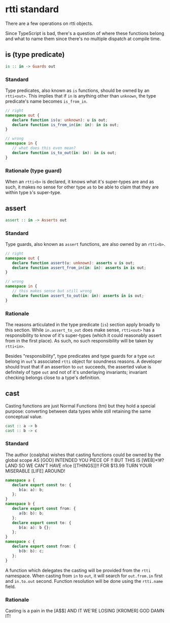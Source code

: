 # rtti standard

There are a few operations on rtti objects.

Since TypeScript is bad, there's a question of where these functions belong and
what to name them since there's no multiple dispatch at compile time.

## is (type predicate)

```hs
is :: in -> Guards out
```

### Standard

Type predicates, also known as `is` functions, should be owned by an `rtti<out>`.
This implies that if `in` is anything other than `unknown`, the type predicate's
name becomes `is_from_in`.

```ts
// right
namespace out {
   declare function is(u: unknown): u is out;
   declare function is_from_in(in: in): in is out;
}

// wrong
namespace in {
   // what does this even mean?
   declare function is_to_out(in: in): in is out;
}
```

### Rationale (type guard)

When an `rtti<b>` is declared, it knows what it's super-types are and as such,
it makes no sense for other type `a`s to be able to claim that they are within
type `b`'s super-type.

## assert

```hs
assert :: in -> Asserts out
```

### Standard

Type guards, also known as `assert` functions, are also owned by an `rtti<b>`.

```ts
// right
namespace out {
   declare function assert(u: unknown): asserts u is out;
   declare function assert_from_in(in: in): asserts in is out;
}

// wrong
namespace in {
   // this makes sense but still wrong
   declare function assert_to_out(in: in): asserts in is out;
}
```

### Rationale

The reasons articulated in the type predicate (`is`) section apply broadly to
this section. While `in.assert_to_out` does make sense, `rtti<out>` has a
responsibility to know of it's super-types (which it could reasonably assert
from in the first place). As such, no such responsibility will be taken by
`rtti<in>`.

Besides "responsibility", type predicates and type guards for a type `out`
belong in `out`'s associated `rtti` object for soundness reasons. A developer
should trust that if an assertion to `out` succeeds, the asserted value is
definitely of type `out` and not of it's underlaying invariants; invariant
checking belongs close to a type's definition.

## cast

Casting functions are just Normal Functions (tm) but they hold a special
purpose: converting between data types while still retaining the same conceptual
value.

```hs
cast :: a -> b
cast :: b -> c
```

### Standard

The author (coalpha) wishes that casting functions could be owned by the global
scope AS \[GOD\] INTENDED YOU PIECE OF !! BUT THIS IS \[WEB\]*!#? LAND SO WE
CAN'T HAVE n1ce \[\[THINGS\]\]!! FOR $13.99 TURN YOUR MISERABLE \[LIFE\] AROUND!

```ts
namespace a {
   declare export const to: {
      b(a: a): b;
   };
}
namespace b {
   declare export const from: {
      a(b: b): b;
   };
   declare export const to: {
      b(a: a): b {};
   };
}
namespace c {
   declare export const from: {
      b(b: b): c;
   };
}
```

A function which delegates the casting will be provided from the `rtti`
namespace. When casting from `in` to `out`, it will search for
`out.from.in` first and `in.to.out` second. Function resolution will be done
using the `rtti.name` field.

### Rationale

Casting is a pain in the \[A$$\] AND IT WE'RE LOSING \[KROMER\] GOD DAMN IT!
